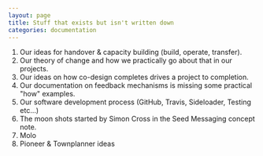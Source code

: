 ```yaml
---
layout: page
title: Stuff that exists but isn't written down
categories: documentation
---
```


1. Our ideas for handover & capacity building (build, operate, transfer).
2. Our theory of change and how we practically go about that in our projects.
3. Our ideas on how co-design completes drives a project to completion.
4. Our documentation on feedback mechanisms is missing some practical "how" examples.
5. Our software development process (GitHub, Travis, Sideloader, Testing etc...)
6. The moon shots started by Simon Cross in the Seed Messaging concept note.
7. Molo
8. Pioneer & Townplanner ideas
